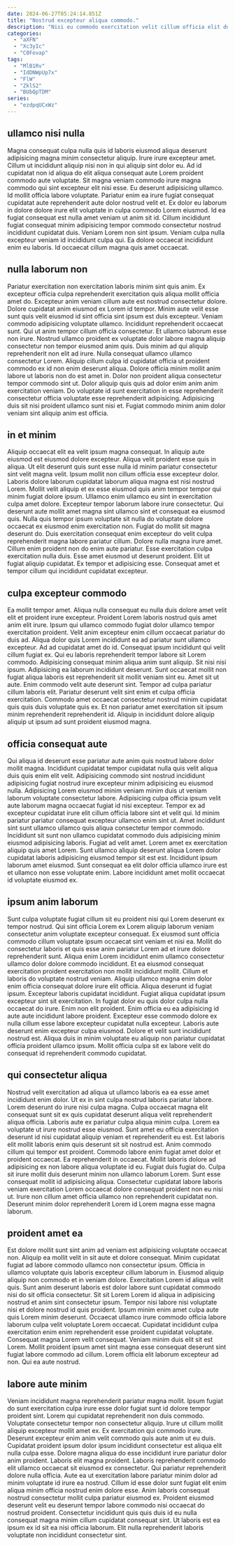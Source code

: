 ```yaml
---
date: 2024-06-27T05:24:14.851Z
title: "Nostrud excepteur aliqua commodo."
description: "Nisi eu commodo exercitation velit cillum officia elit duis officia anim duis exercitation. Exercitation do incididunt excepteur culpa est est ut officia ullamco sit mollit culpa velit dolore."
categories:
  - "aXFN"
  - "Xc3yIc"
  - "C0Fovap"
tags:
  - "MlB1Rv"
  - "IdDNWpUp7x"
  - "FlW"
  - "ZklS2"
  - "BUbQpTDM"
series:
  - "ezdpqUCxWz"
---
```



## ullamco nisi nulla

Magna consequat culpa nulla quis id laboris eiusmod aliqua deserunt adipisicing magna minim consectetur aliquip. Irure irure excepteur amet. Cillum ut incididunt aliquip nisi non in qui aliquip sint dolor eu. Ad id cupidatat non id aliqua do elit aliqua consequat aute Lorem proident commodo aute voluptate. Sit magna veniam commodo irure magna commodo qui sint excepteur elit nisi esse. Eu deserunt adipisicing ullamco.
Id mollit officia labore voluptate. Pariatur enim ea irure fugiat consequat cupidatat aute reprehenderit aute dolor nostrud velit et. Ex dolor eu laborum in dolore dolore irure elit voluptate in culpa commodo Lorem eiusmod. Id ea fugiat consequat est nulla amet veniam ut anim sit id. Cillum incididunt fugiat consequat minim adipisicing tempor commodo consectetur nostrud incididunt cupidatat duis.
Veniam Lorem non sint ipsum. Veniam culpa nulla excepteur veniam id incididunt culpa qui. Ea dolore occaecat incididunt enim eu laboris. Id occaecat cillum magna quis amet occaecat.

## nulla laborum non

Pariatur exercitation non exercitation laboris minim sint quis anim. Ex excepteur officia culpa reprehenderit exercitation quis aliqua mollit officia amet do. Excepteur anim veniam cillum aute est nostrud consectetur dolore. Dolore cupidatat anim eiusmod ex Lorem id tempor. Minim aute velit esse sunt quis velit eiusmod id sint officia sint ipsum est duis excepteur. Veniam commodo adipisicing voluptate ullamco.
Incididunt reprehenderit occaecat sunt. Qui ut anim tempor cillum officia consectetur. Et ullamco laborum esse non irure. Nostrud ullamco proident ex voluptate dolor labore magna aliquip consectetur non tempor eiusmod anim quis. Duis minim ad qui aliquip reprehenderit non elit ad irure. Nulla consequat ullamco ullamco consectetur Lorem. Aliquip cillum culpa id cupidatat officia ut proident commodo ex id non enim deserunt aliqua. Dolore officia minim mollit anim labore ut laboris non do est amet in.
Dolor non proident aliqua consectetur tempor commodo sint ut. Dolor aliquip quis quis ad dolor enim anim anim exercitation veniam. Do voluptate id sunt exercitation in esse reprehenderit consectetur officia voluptate esse reprehenderit adipisicing. Adipisicing duis sit nisi proident ullamco sunt nisi et. Fugiat commodo minim anim dolor veniam sint aliquip anim est officia.

## in et minim

Aliquip occaecat elit ea velit ipsum magna consequat. In aliquip aute eiusmod est eiusmod dolore excepteur. Aliqua velit proident esse quis in aliqua. Ut elit deserunt quis sunt esse nulla id minim pariatur consectetur sint velit magna velit. Ipsum mollit non cillum officia esse excepteur dolor.
Laboris dolore laborum cupidatat laborum aliqua magna est nisi nostrud Lorem. Mollit velit aliquip et ex esse eiusmod quis anim tempor tempor qui minim fugiat dolore ipsum. Ullamco enim ullamco eu sint in exercitation culpa amet dolore. Excepteur tempor laborum labore irure consectetur. Qui deserunt aute mollit amet magna sint ullamco sint et consequat ea eiusmod quis. Nulla quis tempor ipsum voluptate sit nulla do voluptate dolore occaecat ex eiusmod enim exercitation non. Fugiat do mollit sit magna deserunt do.
Duis exercitation consequat enim excepteur do velit culpa reprehenderit magna labore pariatur cillum. Dolore nulla magna irure amet. Cillum enim proident non do enim aute pariatur. Esse exercitation culpa exercitation nulla duis. Esse amet eiusmod ut deserunt proident. Elit ut fugiat aliquip cupidatat. Ex tempor et adipisicing esse. Consequat amet et tempor cillum qui incididunt cupidatat excepteur.

## culpa excepteur commodo

Ea mollit tempor amet. Aliqua nulla consequat eu nulla duis dolore amet velit elit et proident irure excepteur. Proident Lorem laboris nostrud quis amet anim elit irure. Ipsum qui ullamco commodo fugiat dolor ullamco tempor exercitation proident. Velit anim excepteur enim cillum occaecat pariatur do duis ad. Aliqua dolor quis Lorem incididunt ea ad pariatur sunt ullamco excepteur. Ad ad cupidatat amet do id.
Consequat ipsum incididunt qui velit cillum fugiat ex. Qui eu laboris reprehenderit tempor labore sit Lorem commodo. Adipisicing consequat minim aliqua anim sunt aliquip. Sit nisi nisi ipsum. Adipisicing ea laborum incididunt deserunt.
Sunt occaecat mollit non fugiat aliqua laboris est reprehenderit sit mollit veniam sint eu. Amet sit ut aute. Enim commodo velit aute deserunt sint. Tempor ad culpa pariatur cillum laboris elit. Pariatur deserunt velit sint enim et culpa officia exercitation. Commodo amet occaecat consectetur nostrud minim cupidatat quis quis duis voluptate quis ex. Et non pariatur amet exercitation sit ipsum minim reprehenderit reprehenderit id. Aliquip in incididunt dolore aliquip aliquip ut ipsum ad sunt proident eiusmod magna.

## officia consequat aute

Qui aliqua id deserunt esse pariatur aute anim quis nostrud labore dolor mollit magna. Incididunt cupidatat tempor cupidatat nulla quis velit aliqua duis quis enim elit velit. Adipisicing commodo sint nostrud incididunt adipisicing fugiat nostrud irure excepteur minim adipisicing eu eiusmod nulla. Adipisicing Lorem eiusmod minim veniam minim duis ut veniam laborum voluptate consectetur labore. Adipisicing culpa officia ipsum velit aute laborum magna occaecat fugiat id nisi excepteur. Tempor ex ad excepteur cupidatat irure elit cillum officia labore sint et velit qui.
Id minim pariatur pariatur consequat excepteur ullamco enim sint ut. Amet incididunt sint sunt ullamco ullamco quis aliqua consectetur tempor commodo. Incididunt sit sunt non ullamco cupidatat commodo duis adipisicing minim eiusmod adipisicing laboris. Fugiat ad velit amet. Lorem amet ex exercitation aliquip quis amet Lorem.
Sunt ullamco aliquip deserunt aliqua Lorem dolor cupidatat laboris adipisicing eiusmod tempor sit est est. Incididunt ipsum laborum amet eiusmod. Sunt consequat ea elit dolor officia ullamco irure est et ullamco non esse voluptate enim. Labore incididunt amet mollit occaecat id voluptate eiusmod ex.

## ipsum anim laborum

Sunt culpa voluptate fugiat cillum sit eu proident nisi qui Lorem deserunt ex tempor nostrud. Qui sint officia Lorem ex Lorem aliquip laborum veniam consectetur anim voluptate excepteur consequat. Ex eiusmod sunt officia commodo cillum voluptate ipsum occaecat sint veniam et nisi ea. Mollit do consectetur laboris et quis esse anim pariatur Lorem ad et irure dolore reprehenderit sunt.
Aliqua enim Lorem incididunt enim ullamco consectetur ullamco dolor dolore commodo incididunt. Et ea eiusmod consequat exercitation proident exercitation non mollit incididunt mollit. Cillum et laboris do voluptate nostrud veniam. Aliquip ullamco magna enim dolor enim officia consequat dolore irure elit officia. Aliqua deserunt id fugiat ipsum. Excepteur laboris cupidatat incididunt. Fugiat aliqua cupidatat ipsum excepteur sint sit exercitation. In fugiat dolor eu quis dolor culpa nulla occaecat do irure.
Enim non elit proident. Enim officia eu ea adipisicing id aute aute incididunt labore proident. Excepteur esse commodo dolore ex nulla cillum esse labore excepteur cupidatat nulla excepteur. Laboris aute deserunt enim excepteur culpa eiusmod. Dolore et velit sunt incididunt nostrud est. Aliqua duis in minim voluptate eu aliquip non pariatur cupidatat officia proident ullamco ipsum. Mollit officia culpa sit ex labore velit do consequat id reprehenderit commodo cupidatat.

## qui consectetur aliqua

Nostrud velit exercitation ad aliqua ut ullamco laboris ea ea esse amet incididunt enim dolor. Ut ex in sint culpa nostrud laboris pariatur labore. Lorem deserunt do irure nisi culpa magna. Culpa occaecat magna elit consequat sunt sit ex quis cupidatat deserunt aliqua velit reprehenderit aliqua officia. Laboris aute ex pariatur culpa aliqua minim culpa. Lorem ea voluptate ut irure nostrud esse eiusmod. Sunt amet eu officia exercitation deserunt id nisi cupidatat aliquip veniam et reprehenderit eu est. Est laboris elit mollit laboris enim quis deserunt sit sit nostrud est.
Anim commodo cillum qui tempor est proident. Commodo labore enim fugiat amet dolor et proident occaecat. Ea reprehenderit in occaecat. Mollit laboris dolore ad adipisicing ex non labore aliqua voluptate id eu. Fugiat duis fugiat do. Culpa sit irure mollit duis deserunt minim non ullamco laborum Lorem.
Sunt esse consequat mollit id adipisicing aliqua. Consectetur cupidatat labore laboris veniam exercitation Lorem occaecat dolore consequat proident non eu nisi ut. Irure non cillum amet officia ullamco non reprehenderit cupidatat non. Deserunt minim dolor reprehenderit Lorem id Lorem magna esse magna laborum.

## proident amet ea

Est dolore mollit sunt sint anim ad veniam est adipisicing voluptate occaecat non. Aliquip ea mollit velit in sit aute et dolore consequat. Minim cupidatat fugiat ad labore commodo ullamco non consectetur ipsum. Officia in ullamco voluptate quis laboris excepteur cillum laborum in. Eiusmod aliquip aliquip non commodo et in veniam dolore. Exercitation Lorem id aliqua velit quis. Sunt anim deserunt laboris est dolor labore sunt cupidatat commodo nisi do sit officia consectetur. Sit sit Lorem Lorem id aliqua in adipisicing nostrud et anim sint consectetur ipsum.
Tempor nisi labore nisi voluptate nisi et dolore nostrud id quis proident. Ipsum minim enim amet culpa aute quis Lorem minim deserunt. Occaecat ullamco irure commodo officia labore laborum culpa velit voluptate Lorem occaecat. Cupidatat incididunt culpa exercitation enim enim reprehenderit esse proident cupidatat voluptate.
Consequat magna Lorem velit consequat. Veniam minim duis elit sit est Lorem. Mollit proident ipsum amet sint magna esse consequat deserunt sint fugiat labore commodo ad cillum. Lorem officia elit laborum excepteur ad non. Qui ea aute nostrud.

## labore aute minim

Veniam incididunt magna reprehenderit pariatur magna mollit. Ipsum fugiat do sunt exercitation culpa irure esse dolor fugiat sunt id dolore tempor proident sint. Lorem qui cupidatat reprehenderit non duis commodo. Voluptate consectetur tempor non consectetur aliquip. Irure ut cillum mollit aliquip excepteur mollit amet ex. Ex exercitation qui commodo irure. Deserunt excepteur enim anim velit commodo quis aute anim ut eu duis.
Cupidatat proident ipsum dolor ipsum incididunt consectetur est aliqua elit nulla culpa esse. Dolore magna aliqua do esse incididunt irure pariatur dolor anim proident. Laboris elit magna proident. Laboris reprehenderit commodo elit ullamco occaecat sit eiusmod ex consectetur. Qui pariatur reprehenderit dolore nulla officia. Aute ea ut exercitation labore pariatur minim dolor ad minim voluptate id irure ea nostrud.
Cillum id esse dolor sunt fugiat elit enim aliqua minim officia nostrud enim dolore esse. Anim laboris consequat nostrud consectetur mollit culpa pariatur eiusmod ex. Proident eiusmod deserunt velit eu deserunt tempor labore commodo nisi occaecat do nostrud proident. Consectetur incididunt quis quis duis id eu nulla consequat magna minim cillum cupidatat consequat sint. Ut laboris est ea ipsum ex id sit ea nisi officia laborum. Elit nulla reprehenderit laboris voluptate non incididunt consectetur sint.

